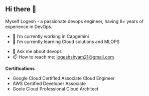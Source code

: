 ## Hi there 👋

Myself Logesh - a passionate devops engineer, having 6+ years of experience in DevOps.
<!--
**LogeshKS/LogeshKS** is a ✨ _special_ ✨ repository because its `README.md` (this file) appears on your GitHub profile.

Here are some ideas to get you started:-->

- 🔭 I’m currently working in Capgemini
- 🌱 I’m currently learning Cloud solutions and MLOPS
<!-- 👯 I’m looking to collaborate on ...
- 🤔 I’m looking for help with ...-->
- 💬 Ask me about devops
- 📫 How to reach me: logeshshyam21@gmail.com

**Certifications**

- Google Cloud Certified Associate Cloud Engineer
- AWS Certified Developer Associate
- Goole Cloud Professional Cloud Architect

<!--- 😄 Pronouns: ...
- ⚡ Fun fact: ...
-->
